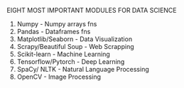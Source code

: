 EIGHT MOST IMPORTANT MODULES FOR DATA SCIENCE

1. Numpy                        - Numpy arrays fns
2. Pandas                     - Dataframes fns
3. Matplotlib/Seaborn         - Data Visualization
4. Scrapy/Beautiful Soup      - Web Scrapping
5. Scikit-learn               - Machine Learning
6. Tensorflow/Pytorch         - Deep Learning
7. SpaCy/ NLTK                - Natural Language Processing
8. OpenCV                     - Image Processing
